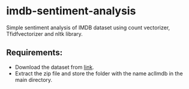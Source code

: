 # imdb-sentiment-analysis
Simple sentiment analysis of IMDB dataset using count vectorizer, Tfidfvectorizer and nltk library.

## Requirements:
* Download the dataset from [link](https://ai.stanford.edu/~amaas/data/sentiment/).
* Extract the zip file and store the folder with the name aclImdb in the main directory.
